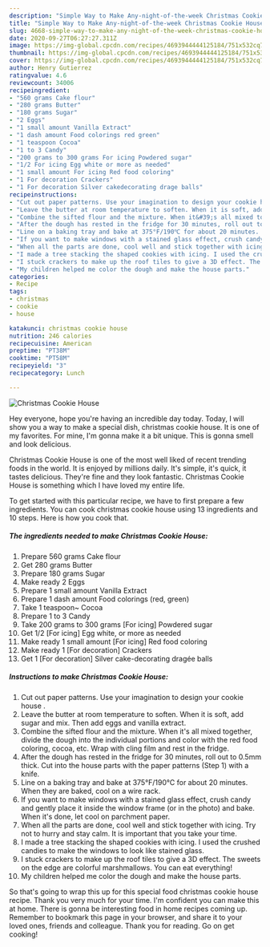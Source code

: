 ```yaml
---
description: "Simple Way to Make Any-night-of-the-week Christmas Cookie House"
title: "Simple Way to Make Any-night-of-the-week Christmas Cookie House"
slug: 4668-simple-way-to-make-any-night-of-the-week-christmas-cookie-house
date: 2020-09-27T06:27:27.311Z
image: https://img-global.cpcdn.com/recipes/4693944444125184/751x532cq70/christmas-cookie-house-recipe-main-photo.jpg
thumbnail: https://img-global.cpcdn.com/recipes/4693944444125184/751x532cq70/christmas-cookie-house-recipe-main-photo.jpg
cover: https://img-global.cpcdn.com/recipes/4693944444125184/751x532cq70/christmas-cookie-house-recipe-main-photo.jpg
author: Henry Gutierrez
ratingvalue: 4.6
reviewcount: 34006
recipeingredient:
- "560 grams Cake flour"
- "280 grams Butter"
- "180 grams Sugar"
- "2 Eggs"
- "1 small amount Vanilla Extract"
- "1 dash amount Food colorings red green"
- "1 teaspoon Cocoa"
- "1 to 3 Candy"
- "200 grams to 300 grams For icing Powdered sugar"
- "1/2 For icing Egg white or more as needed"
- "1 small amount For icing Red food coloring"
- "1 For decoration Crackers"
- "1 For decoration Silver cakedecorating drage balls"
recipeinstructions:
- "Cut out paper patterns. Use your imagination to design your cookie house ."
- "Leave the butter at room temperature to soften. When it is soft, add sugar and mix. Then add eggs and vanilla extract."
- "Combine the sifted flour and the mixture. When it&#39;s all mixed together, divide the dough into the individual portions and color with the red food coloring, cocoa, etc. Wrap with cling film and rest in the fridge."
- "After the dough has rested in the fridge for 30 minutes, roll out to 0.5mm thick. Cut into the house parts with the paper patterns (Step 1) with a knife."
- "Line on a baking tray and bake at 375°F/190℃ for about 20 minutes. When they are baked, cool on a wire rack."
- "If you want to make windows with a stained glass effect, crush candy and gently place it inside the window frame (or in the photo) and bake. When it&#39;s done, let cool on parchment paper."
- "When all the parts are done, cool well and stick together with icing. Try not to hurry and stay calm. It is important that you take your time."
- "I made a tree stacking the shaped cookies with icing. I used the crushed candies to make the windows to look like stained glass."
- "I stuck crackers to make up the roof tiles to give a 3D effect. The sweets on the edge are colorful marshmallows. You can eat everything!"
- "My children helped me color the dough and make the house parts."
categories:
- Recipe
tags:
- christmas
- cookie
- house

katakunci: christmas cookie house 
nutrition: 246 calories
recipecuisine: American
preptime: "PT38M"
cooktime: "PT58M"
recipeyield: "3"
recipecategory: Lunch

---
```



![Christmas Cookie House](https://img-global.cpcdn.com/recipes/4693944444125184/751x532cq70/christmas-cookie-house-recipe-main-photo.jpg)

Hey everyone, hope you're having an incredible day today. Today, I will show you a way to make a special dish, christmas cookie house. It is one of my favorites. For mine, I'm gonna make it a bit unique. This is gonna smell and look delicious.

Christmas Cookie House is one of the most well liked of recent trending foods in the world. It is enjoyed by millions daily. It's simple, it's quick, it tastes delicious. They're fine and they look fantastic. Christmas Cookie House is something which I have loved my entire life.




To get started with this particular recipe, we have to first prepare a few ingredients. You can cook christmas cookie house using 13 ingredients and 10 steps. Here is how you cook that.

<!--inarticleads1-->

##### The ingredients needed to make Christmas Cookie House:

1. Prepare 560 grams Cake flour
1. Get 280 grams Butter
1. Prepare 180 grams Sugar
1. Make ready 2 Eggs
1. Prepare 1 small amount Vanilla Extract
1. Prepare 1 dash amount Food colorings (red, green)
1. Take 1 teaspoon~ Cocoa
1. Prepare 1 to 3 Candy
1. Take 200 grams to 300 grams [For icing] Powdered sugar
1. Get 1/2 [For icing] Egg white, or more as needed
1. Make ready 1 small amount [For icing] Red food coloring
1. Make ready 1 [For decoration] Crackers
1. Get 1 [For decoration] Silver cake-decorating dragée balls




<!--inarticleads2-->

##### Instructions to make Christmas Cookie House:

1. Cut out paper patterns. Use your imagination to design your cookie house .
1. Leave the butter at room temperature to soften. When it is soft, add sugar and mix. Then add eggs and vanilla extract.
1. Combine the sifted flour and the mixture. When it&#39;s all mixed together, divide the dough into the individual portions and color with the red food coloring, cocoa, etc. Wrap with cling film and rest in the fridge.
1. After the dough has rested in the fridge for 30 minutes, roll out to 0.5mm thick. Cut into the house parts with the paper patterns (Step 1) with a knife.
1. Line on a baking tray and bake at 375°F/190℃ for about 20 minutes. When they are baked, cool on a wire rack.
1. If you want to make windows with a stained glass effect, crush candy and gently place it inside the window frame (or in the photo) and bake. When it&#39;s done, let cool on parchment paper.
1. When all the parts are done, cool well and stick together with icing. Try not to hurry and stay calm. It is important that you take your time.
1. I made a tree stacking the shaped cookies with icing. I used the crushed candies to make the windows to look like stained glass.
1. I stuck crackers to make up the roof tiles to give a 3D effect. The sweets on the edge are colorful marshmallows. You can eat everything!
1. My children helped me color the dough and make the house parts.




So that's going to wrap this up for this special food christmas cookie house recipe. Thank you very much for your time. I'm confident you can make this at home. There is gonna be interesting food in home recipes coming up. Remember to bookmark this page in your browser, and share it to your loved ones, friends and colleague. Thank you for reading. Go on get cooking!
